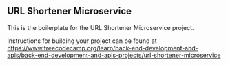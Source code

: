 ## URL Shortener Microservice

This is the boilerplate for the URL Shortener Microservice project.

Instructions for building your project can be found at https://www.freecodecamp.org/learn/back-end-development-and-apis/back-end-development-and-apis-projects/url-shortener-microservice
